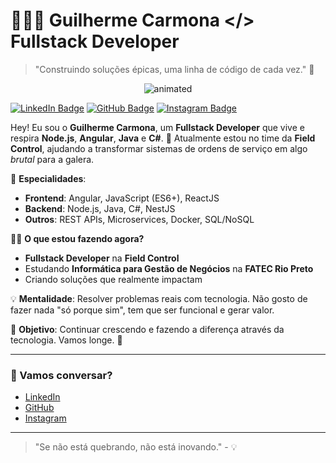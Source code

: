 # 👨🏻‍💻 Guilherme Carmona </> Fullstack Developer

> "Construindo soluções épicas, uma linha de código de cada vez." 🚀

<p align="center">
  <img src="https://feelinfilm.com/wp-content/uploads/2017/06/Jesse-Eisenberg-Andrew-Garfield-The-Social-Network-David-Fincher.gif" alt="animated" />
</p>

[![LinkedIn Badge](https://img.shields.io/badge/LinkedIn-0077B5?style=for-the-badge&logo=linkedin&logoColor=white)](https://www.linkedin.com/in/guilherme-carmona-abb02b239/)
[![GitHub Badge](https://img.shields.io/badge/GitHub-100000?style=for-the-badge&logo=github&logoColor=white)](https://github.com/imkarmona)
[![Instagram Badge](https://img.shields.io/badge/Instagram-E4405F?style=for-the-badge&logo=instagram&logoColor=white)](https://instagram.com/imkarmona)

Hey! Eu sou o **Guilherme Carmona**, um **Fullstack Developer** que vive e respira **Node.js**, **Angular**, **Java** e **C#**. 🚀 Atualmente estou no time da **Field Control**, ajudando a transformar sistemas de ordens de serviço em algo *brutal* para a galera.

🔧 **Especialidades**:
- **Frontend**: Angular, JavaScript (ES6+), ReactJS
- **Backend**: Node.js, Java, C#, NestJS
- **Outros**: REST APIs, Microservices, Docker, SQL/NoSQL

👨‍💻 **O que estou fazendo agora?**
- **Fullstack Developer** na **Field Control**
- Estudando **Informática para Gestão de Negócios** na **FATEC Rio Preto**
- Criando soluções que realmente impactam

💡 **Mentalidade**: Resolver problemas reais com tecnologia. Não gosto de fazer nada "só porque sim", tem que ser funcional e gerar valor.

🎯 **Objetivo**: Continuar crescendo e fazendo a diferença através da tecnologia. Vamos longe. 🚀

---

### 💬 Vamos conversar?  
- [LinkedIn](https://www.linkedin.com/in/guilherme-carmona-abb02b239/)  
- [GitHub](https://github.com/imkarmona)  
- [Instagram](https://instagram.com/imkarmona)

---

> "Se não está quebrando, não está inovando." - 💡
